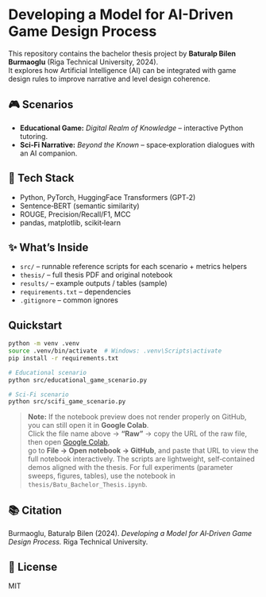 # Developing a Model for AI-Driven Game Design Process

This repository contains the bachelor thesis project by **Baturalp Bilen Burmaoglu** (Riga Technical University, 2024).  
It explores how Artificial Intelligence (AI) can be integrated with game design rules to improve narrative and level design coherence.

## 🎮 Scenarios
- **Educational Game:** *Digital Realm of Knowledge* – interactive Python tutoring.
- **Sci‑Fi Narrative:** *Beyond the Known* – space‑exploration dialogues with an AI companion.

## 🧠 Tech Stack
- Python, PyTorch, HuggingFace Transformers (GPT‑2)
- Sentence‑BERT (semantic similarity)
- ROUGE, Precision/Recall/F1, MCC
- pandas, matplotlib, scikit‑learn

## ✨ What’s Inside
- `src/` – runnable reference scripts for each scenario + metrics helpers
- `thesis/` – full thesis PDF and original notebook
- `results/` – example outputs / tables (sample)
- `requirements.txt` – dependencies
- `.gitignore` – common ignores

##  Quickstart
```bash
python -m venv .venv
source .venv/bin/activate  # Windows: .venv\Scripts\activate
pip install -r requirements.txt

# Educational scenario
python src/educational_game_scenario.py

# Sci‑Fi scenario
python src/scifi_game_scenario.py
```

> **Note:**   If the notebook preview does not render properly on GitHub, you can still open it in **Google Colab**.  
Click the file name above → **“Raw”** → copy the URL of the raw file,  
then open [Google Colab](https://colab.research.google.com/),  
go to **File → Open notebook → GitHub**, and paste that URL to view the full notebook interactively.
>The scripts are lightweight, self‑contained demos aligned with the thesis. 
> For full experiments (parameter sweeps, figures, tables), use the notebook in `thesis/Batu_Bachelor_Thesis.ipynb`.

## 📚 Citation
Burmaoglu, Baturalp Bilen (2024). *Developing a Model for AI‑Driven Game Design Process.* Riga Technical University.

## 📄 License
MIT
